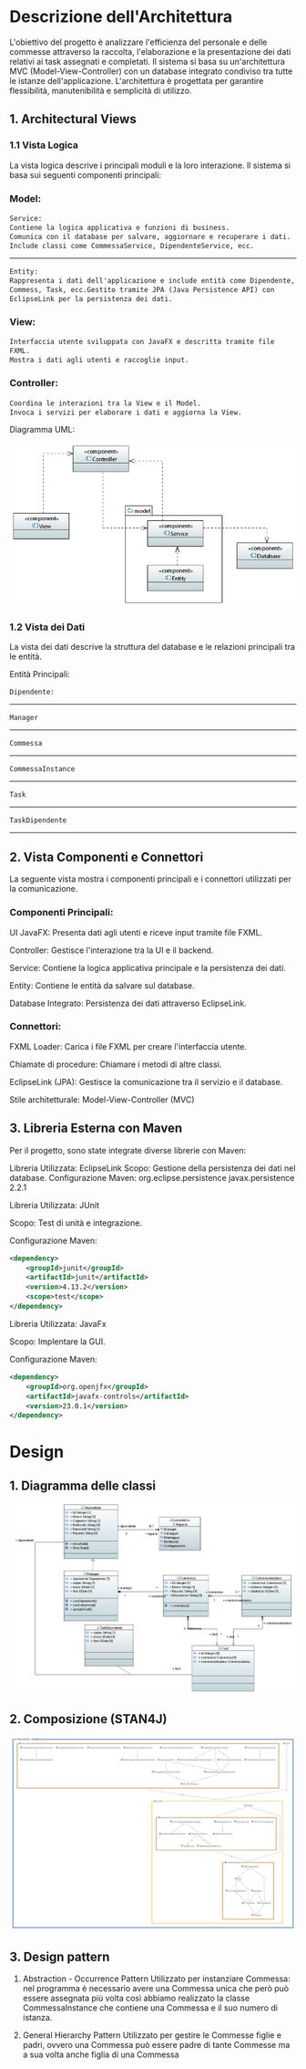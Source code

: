 
# Descrizione dell'Architettura

L'obiettivo del progetto è analizzare l'efficienza del personale e delle commesse attraverso la raccolta, l'elaborazione e la presentazione dei dati relativi ai task assegnati e completati. Il sistema si basa su un'architettura MVC (Model-View-Controller) con un database integrato condiviso tra tutte le istanze dell'applicazione. L'architettura è progettata per garantire flessibilità, manutenibilità e semplicità di utilizzo.

## 1. Architectural Views

### 1.1 Vista Logica

La vista logica descrive i principali moduli e la loro interazione. Il sistema si basa sui seguenti componenti principali:

### Model:
    Service:
    Contiene la logica applicativa e funzioni di business.
    Comunica con il database per salvare, aggiornare e recuperare i dati.
    Include classi come CommessaService, DipendenteService, ecc.
---------------------------------------------------------------------------
    Entity:
    Rappresenta i dati dell'applicazione e include entità come Dipendente, Commess, Task, ecc.Gestito tramite JPA (Java Persistence API) con EclipseLink per la persistenza dei dati.

### View:
    Interfaccia utente sviluppata con JavaFX e descritta tramite file FXML.
    Mostra i dati agli utenti e raccoglie input.

### Controller:
    Coordina le interazioni tra la View e il Model.
    Invoca i servizi per elaborare i dati e aggiorna la View.



Diagramma UML:

![Vista Logica](../uml/DiagrammaComponenti.PNG)

### 1.2 Vista dei Dati

La vista dei dati descrive la struttura del database e le relazioni principali tra le entità.

Entità Principali:

    Dipendente:
------------------
    Manager
------------------  
    Commessa
------------------
    CommessaInstance
------------------
    Task
------------------
    TaskDipendente
------------------

## 2. Vista Componenti e Connettori

La seguente vista mostra i componenti principali e i connettori utilizzati per la comunicazione.  

### Componenti Principali:

UI JavaFX:
Presenta dati agli utenti e riceve input tramite file FXML.

Controller:
Gestisce l'interazione tra la UI e il backend.

Service:
Contiene la logica applicativa principale e la persistenza dei dati.

Entity:
Contiene le entità da salvare sul database.

Database Integrato:
Persistenza dei dati attraverso EclipseLink.

### Connettori:

FXML Loader: Carica i file FXML per creare l'interfaccia utente.

Chiamate di procedure: Chiamare i metodi di altre classi.

EclipseLink (JPA): Gestisce la comunicazione tra il servizio e il database.

Stile architetturale: Model-View-Controller (MVC)


## 3. Libreria Esterna con Maven

Per il progetto, sono state integrate diverse librerie con Maven:

Libreria Utilizzata: EclipseLink
Scopo: Gestione della persistenza dei dati nel database.
Configurazione Maven:
<dependency>
    <groupId>org.eclipse.persistence</groupId>
    <artifactId>javax.persistence</artifactId>
    <version>2.2.1</version>
</dependency>

Libreria Utilizzata: JUnit

Scopo: Test di unità e integrazione.

Configurazione Maven:
```xml
<dependency>
    <groupId>junit</groupId>
    <artifactId>junit</artifactId>
    <version>4.13.2</version> 
    <scope>test</scope>
</dependency>
```
Libreria Utilizzata: JavaFx

Scopo: Implentare la GUI.

Configurazione Maven:
```xml
<dependency>
    <groupId>org.openjfx</groupId>
	<artifactId>javafx-controls</artifactId>
    <version>23.0.1</version> 
</dependency>
```
# Design

## 1. Diagramma delle classi
![Diagramma delle classi](../uml/DiagrammaDelleClassi.PNG)
## 2. Composizione (STAN4J)
![Diagramma delle dipendenze](../uml/DiagrammaDipendenze.png)
## 3. Design pattern

1) Abstraction - Occurrence Pattern
    Utilizzato per instanziare Commessa: nel programma è necessario avere una Commessa unica che però può essere assegnata più volta così abbiamo realizzato la classe CommessaInstance che contiene una Commessa e il suo numero di istanza.



2) General Hierarchy Pattern
    Utilizzato per gestire le Commesse figlie e padri, ovvero una Commessa può essere padre di tante Commesse ma a sua volta anche figlia di una Commessa
